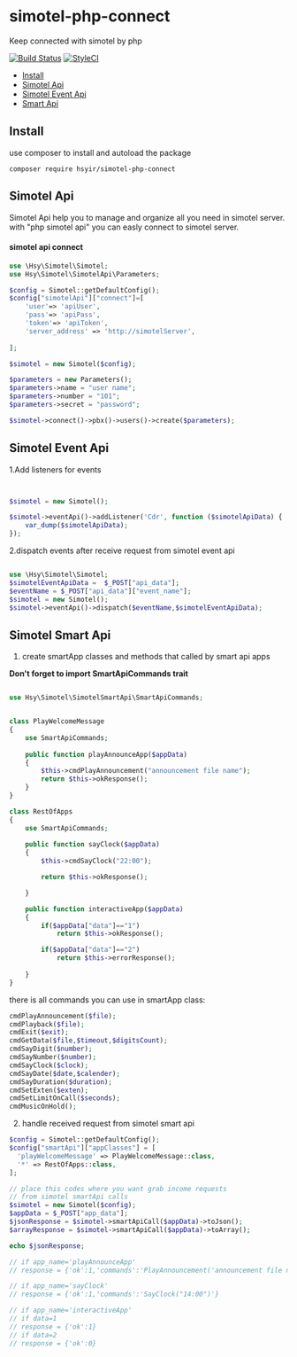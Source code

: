 

# simotel-php-connect
Keep connected with simotel by php

[![Build Status](https://travis-ci.com/hsyir/simotel-php-connect.svg?branch=master)](https://travis-ci.com/hsyir/simotel-php-connect)
[![StyleCI](https://github.styleci.io/repos/325189235/shield?branch=master)](https://github.styleci.io/repos/325189235?branch=master)

- [Install](#install)
- [Simotel Api](#simotel-api)
- [Simotel Event Api](#simotel-event-api)
- [Smart Api](#smart-api)

## Install

use composer to install and autoload the package
```
composer require hsyir/simotel-php-connect
```

## Simotel Api

Simotel Api help you to manage and organize all you need in simotel server.
with "php simotel api" you can easly connect to simotel server.



#### simotel api connect

```php
use \Hsy\Simotel\Simotel;
use Hsy\Simotel\SimotelApi\Parameters;

$config = Simotel::getDefaultConfig();
$config["simotelApi"]["connect"]=[
    'user'=> 'apiUser',
    'pass'=> 'apiPass',
    'token'=> 'apiToken',
    'server_address' => 'http://simotelServer',
                                 
];

$simotel = new Simotel($config);

$parameters = new Parameters();
$parameters->name = "user name";
$parameters->number = "101";
$parameters->secret = "password";

$simotel->connect()->pbx()->users()->create($parameters);
```



## Simotel Event Api


1.Add listeners for events

```php


$simotel = new Simotel();

$simotel->eventApi()->addListener('Cdr', function ($simotelApiData) {
    var_dump($simotelApiData);
});

```

2.dispatch events after receive request from simotel event api

```php

use \Hsy\Simotel\Simotel;
$simotelEventApiData =  $_POST["api_data"];
$eventName = $_POST["api_data"]["event_name"];
$simotel = new Simotel();
$simotel->eventApi()->dispatch($eventName,$simotelEventApiData);

```



## Simotel Smart Api

1. create smartApp classes and methods that called by smart api apps

**Don't forget to import SmartApiCommands trait**

```php

use Hsy\Simotel\SimotelSmartApi\SmartApiCommands;


class PlayWelcomeMessage
{
    use SmartApiCommands;
    
    public function playAnnounceApp($appData)
    {
        $this->cmdPlayAnnouncement("announcement file name");
        return $this->okResponse();
    }
}

class RestOfApps
{
    use SmartApiCommands;
    
    public function sayClock($appData)
    {
        $this->cmdSayClock("22:00");

        return $this->okResponse();

    }

    public function interactiveApp($appData)
    {
        if($appData["data"]=="1")
            return $this->okResponse();

        if($appData["data"]=="2")
            return $this->errorResponse();
            
    }
}

```


there is all commands you can use in smartApp class:

```php
cmdPlayAnnouncement($file);
cmdPlayback($file);
cmdExit($exit);
cmdGetData($file,$timeout,$digitsCount);
cmdSayDigit($number);
cmdSayNumber($number);
cmdSayClock($clock);
cmdSayDate($date,$calender);
cmdSayDuration($duration);
cmdSetExten($exten);
cmdSetLimitOnCall($seconds);
cmdMusicOnHold();
```

2. handle received request from simotel smart api

```php
$config = Simotel::getDefaultConfig();
$config["smartApi"]["appClasses"] = [
  'playWelcomeMessage' => PlayWelcomeMessage::class,
  '*' => RestOfApps::class,
];

// place this codes where you want grab income requests
// from simotel smartApi calls     
$simotel = new Simotel($config);
$appData = $_POST["app_data"];
$jsonResponse = $simotel->smartApiCall($appData)->toJson();
$arrayResponse = $simotel->smartApiCall($appData)->toArray();

echo $jsonResponse;

// if app_name='playAnnounceApp' 
// response = {'ok':1,'commands':'PlayAnnouncement('announcement file name')'}

// if app_name='sayClock' 
// response = {'ok':1,'commands':'SayClock("14:00")'}

// if app_name='interactiveApp' 
// if data=1 
// response = {'ok':1}
// if data=2 
// response = {'ok':0}



```






